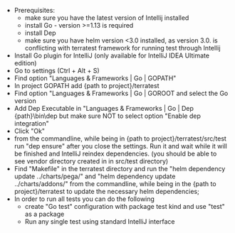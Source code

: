 - Prerequisites:
    - make sure you have the latest version of Intellij installed
    - install Go - version >=1.13 is required
    - install Dep 
    - make sure you have helm version <3.0 installed, as version 3.0. is conflicting with terratest framework for running test through Intellij
- Install Go plugin for IntelliJ (only available for IntelliJ IDEA Ultimate edition)
- Go to settings (Ctrl + Alt + S)
- Find option "Languages & Frameworks | Go | GOPATH"
- In project GOPATH add {path to project}/terratest
- Find option "Languages & Frameworks | Go | GOROOT and select the Go version
- Add Dep Executable in "Languages & Frameworks | Go | Dep {path}\bin\dep but make sure NOT to select option "Enable dep integration"
- Click "Ok"
- from the commandline, while being in {path to project}/terratest/src/test run "dep ensure" after you close the settings. 
  Run it and wait while it will be finished and IntelliJ reindex dependencies. (you should be able to see vendor directory created in in src/test directory)
- Find  "Makefile" in the terratest directory and run the "helm dependency update ../charts/pega/" and "helm dependency update ../charts/addons/" from the commandline, 
  while being in the {path to project}/terratest to update the necessary helm dependencies;
- In order to run all tests you can do the following
    - create "Go test" configuration with package test kind and use "test" as a package
    - Run any single test using standard IntelliJ interface